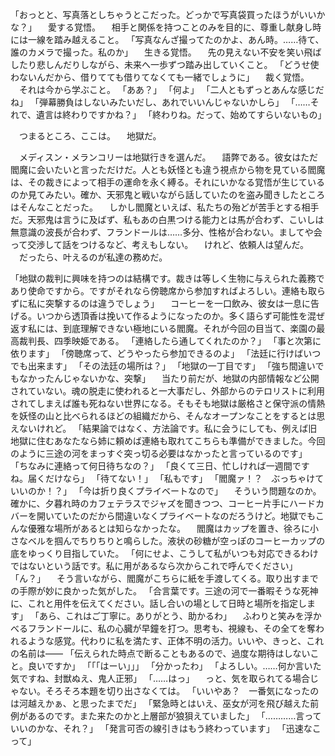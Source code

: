 「おっとと、写真落としちゃうとこだった。どっかで写真袋買ったほうがいいかな？」
　愛する覚悟。
　相手と関係を持つことのみを目的に、尊重し献身し時には一線を踏み越えること。
「写真なんざ撮ってたのかよ、あん時。……待て、誰のカメラで撮った。私のか」
　生きる覚悟。
　先の見えない不安を笑い飛ばしたり悲しんだりしながら、未来へ一歩ずつ踏み出していくこと。
「どうせ使わないんだから、借りてても借りてなくても一緒でしょうに」
　裁く覚悟。
　それは今から学ぶこと。
「ああ？」
「何よ」
「二人ともずっとあんな感じだね」
「弾幕勝負はしないみたいだし、あれでいいんじゃないかしら」
「……それで、遺言は終わりですかね？」
「終わりね。だって、始めてすらいないもの」

　つまるところ、ここは。
　地獄だ。



　メディスン・メランコリーは地獄行きを選んだ。
　語弊である。彼女はただ閻魔に会いたいと言っただけだ。人とも妖怪とも違う視点から物を見ている閻魔は、その裁きによって相手の運命を永く縛る。それにいかなる覚悟が生じているのか見てみたい。確か、天邪鬼と戦いながら話していたのを盗み聞きしたところはそんなことだった。
　しかし閻魔といえば、私たちの殆どが苦手とする相手だ。天邪鬼は言うに及ばず、私もあの白黒つける能力とは馬が合わず、こいしは無意識の波長が合わず、フランドールは……多分、性格が合わない。ましてや会って交渉して話をつけるなど、考えもしない。
　けれど、依頼人は望んだ。
　だったら、叶えるのが私達の務めだ。



「地獄の裁判に興味を持つのは結構です。裁きは等しく生物に与えられた義務であり使命ですから。ですがそれなら傍聴席から参加すればよろしい。連絡も取らずに私に突撃するのは違うでしょう」
　コーヒーを一口飲み、彼女は一息に告げる。いつから透頂香は挽いて作るようになったのか。多く語らず可能性を混ぜ返す私には、到底理解できない極地にいる閻魔。それが今回の目当て、楽園の最高裁判長、四季映姫である。
「連絡したら通してくれたのか？」
「事と次第に依ります」
「傍聴席って、どうやったら参加できるのよ」
「法廷に行けばいつでも出来ます」
「その法廷の場所は？」
「地獄の一丁目です」
「強ち間違いでもなかったんじゃないかな、突撃」
　当たり前だが、地獄の内部情報など公開されていない。魂の脱走に使われると一大事だし、外部からのテロリストに利用されてしまえば誰も死ねない世界になる。そもそも地獄は厳格さと保守派の情熱を妖怪の山と比べられるほどの組織だから、そんなオープンなことをするとは思えないけれど。
「結果論ではなく、方法論です。私に会うにしても、例えば旧地獄に住むあなたなら姉に頼めば連絡も取れてこちらも準備ができました。今回のように三途の河をまっすぐ突っ切る必要はなかったと言っているのです」
「ちなみに連絡って何日待ちなの？」
「良くて三日、忙しければ一週間ですね。届くだけなら」
「待てない！」
「私もです」
「閻魔ァ！？　ぶっちゃけていいのか！？」
「今は折り良くプライベートなので」
　そういう問題なのか。確かに、夕暮れ時のカフェテラスでジャズを聞きつつ、コーヒー片手にハードカバーを開いていたのだから間違いなくプライベートなのだろうけど。地獄でもこんな優雅な場所があるとは知らなかったな。
　閻魔はカップを置き、徐ろに小さなベルを掴んでちりちりと鳴らした。液状の砂糖が空っぽのコーヒーカップの底をゆっくり目指していた。
「何にせよ、こうして私がいつも対応できるわけではないという話です。私に用があるなら次からこれで呼んでください」
「ん？」
　そう言いながら、閻魔がこちらに紙を手渡してくる。取り出すまでの手際が妙に良かった気がした。
「合言葉です。三途の河で一番暇そうな死神に、これと用件を伝えてください。話し合いの場として日時と場所を指定します」
「あら、これはご丁寧に。ありがとう、助かるわ」
　ふわりと笑みを浮かべるフランドールに、私の心臓が早鐘を打つ。思考も、視線も、その全てを奪われるような感覚。代わりに私を満たす、正体不明の活力。いいや、きっと、これの名前は――
「伝えられた時点で断ることもあるので、過度な期待はしないこと。良いですか」
「「「はーい」」」
「分かったわ」
「よろしい。……何か言いた気ですね、封獣ぬえ、鬼人正邪」
「……はっ」
　っと、気を取られてる場合じゃない。そろそろ本題を切り出さなくては。
「いいやあ？　一番気になったのは河越えかぁ、と思ったまでだ」
「緊急時とはいえ、巫女が河を飛び越えた前例があるのです。また来たのかと上層部が狼狽えていました」
「…………言っていいのかな、それ？」
「発言可否の線引きはもう終わっています」
「迅速なこって」
　




